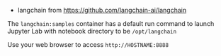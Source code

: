 
* langchain from https://github.com/langchain-ai/langchain

The `langchain:samples` container has a default run command to launch Jupyter Lab with notebook directory to be `/opt/langchain`

Use your web browser to access `http://HOSTNAME:8888`